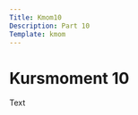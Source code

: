 ```yaml
---
Title: Kmom10
Description: Part 10
Template: kmom
---
```


Kursmoment 10
==================


Text

